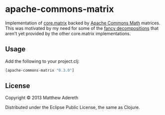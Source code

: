 # apache-commons-matrix

Implementation of [core.matrix](https://github.com/mikera/matrix-api) backed by [Apache Commons Math](http://commons.apache.org/proper/commons-math/) matrices.  This was motivated by my need for some of the [fancy decompositions](http://commons.apache.org/proper/commons-math/apidocs/org/apache/commons/math3/linear/package-summary.html) that aren't yet provided by the other core.matrix implementations.

## Usage

Add the following to your project.clj:

```clojure
[apache-commons-matrix "0.3.0"]
```

## License

Copyright © 2013 Matthew Adereth

Distributed under the Eclipse Public License, the same as Clojure.
